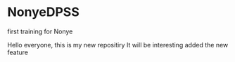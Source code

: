 # NonyeDPSS
first training for Nonye

Hello everyone, this is my new repositiry
It will be interesting
added the new feature

